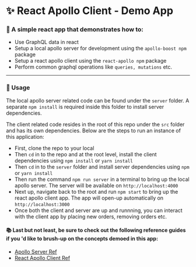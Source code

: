 # ✨ React Apollo Client - Demo App

### 📌 A simple react app that demonstrates how to:

- Use GraphQL data in react
- Setup a local apollo server for development using the `apollo-boost npm` package
- Setup a react apollo client using the `react-apollo npm` package
- Perform common graphql operations like `queries, mutations` etc.

---

### 📌 Usage

The local apollo server related code can be found under the `server` folder. A separate `npm install` is required inside this folder to install server dependencies.

The client related code resides in the root of this repo under the `src` folder and has its own dependencies. Below are the steps to run an instance of this application:

- First, clone the repo to your local
- Then `cd` in to the repo and at the root level, install the client dependencies using `npm install` or `yarn install`
- Then `cd` in to the `server` folder and install server dependencies using `npm` or `yarn install`
- Then run the command `npm run server` in a terminal to bring up the local apollo server. The server will be available on `http://localhost:4000`
- Next up, navigate back to the root and run `npm start` to bring up the react apollo client app. The app will open-up automatically on `http://localhost:3000`
- Once both the client and server are up and runnning, you can interact with the client app by placing new orders, removing orders etc.

#### 📚 Last but not least, be sure to check out the following reference guides if you 'd like to brush-up on the concepts demoed in this app:

- [Apollo Server Ref](https://github.com/jvikraman/apollo-server-ref)
- [React Apollo Client Ref](https://github.com/jvikraman/react-apollo-graphql-ref)
